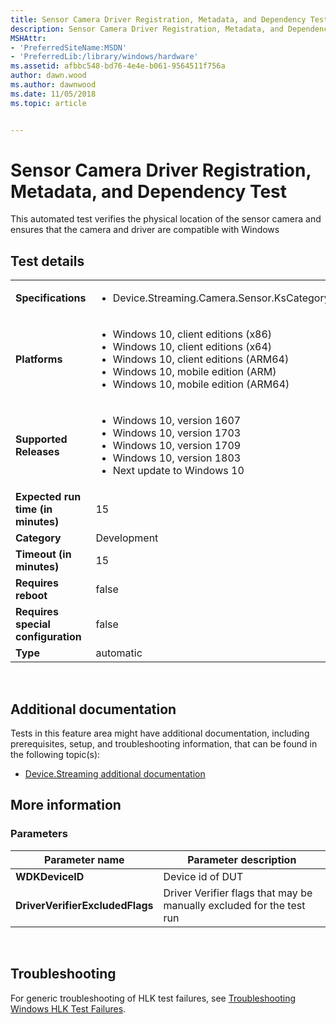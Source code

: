 ```yaml
---
title: Sensor Camera Driver Registration, Metadata, and Dependency Test
description: Sensor Camera Driver Registration, Metadata, and Dependency Test
MSHAttr:
- 'PreferredSiteName:MSDN'
- 'PreferredLib:/library/windows/hardware'
ms.assetid: afbbc548-bd76-4e4e-b061-9564511f756a
author: dawn.wood
ms.author: dawnwood
ms.date: 11/05/2018
ms.topic: article


---
```


# <span id="p_hlk_test.a09907c3-8922-41d6-808b-249f05a5db9b"></span>Sensor Camera Driver Registration, Metadata, and Dependency Test


This automated test verifies the physical location of the sensor camera and ensures that the camera and driver are compatible with Windows

## Test details
|||
|---|---|
| **Specifications**  | <ul><li>Device.Streaming.Camera.Sensor.KsCategoryRegistration</li></ul> |  
| **Platforms**   | <ul><li>Windows 10, client editions (x86)</li><li>Windows 10, client editions (x64)</li><li>Windows 10, client editions (ARM64)</li><li>Windows 10, mobile edition (ARM)</li><li>Windows 10, mobile edition (ARM64)</li></ul> |
| **Supported Releases** | <ul><li>Windows 10, version 1607</li><li>Windows 10, version 1703</li><li>Windows 10, version 1709</li><li>Windows 10, version 1803</li><li>Next update to Windows 10</li></ul> |
|**Expected run time (in minutes)**| 15 |
|**Category**| Development |
|**Timeout (in minutes)**| 15 |
|**Requires reboot**| false |
|**Requires special configuration**| false |
|**Type**| automatic |

 

## <span id="Additional_documentation"></span><span id="additional_documentation"></span><span id="ADDITIONAL_DOCUMENTATION"></span>Additional documentation


Tests in this feature area might have additional documentation, including prerequisites, setup, and troubleshooting information, that can be found in the following topic(s):

-   [Device.Streaming additional documentation](device-streaming-additional-documentation.md)

## <span id="More_information"></span><span id="more_information"></span><span id="MORE_INFORMATION"></span>More information


### <span id="Parameters"></span><span id="parameters"></span><span id="PARAMETERS"></span>Parameters

| Parameter name                  | Parameter description                                                |
|---------------------------------|----------------------------------------------------------------------|
| **WDKDeviceID**                 | Device id of DUT                                                     |
| **DriverVerifierExcludedFlags** | Driver Verifier flags that may be manually excluded for the test run |

 

## <span id="Troubleshooting"></span><span id="troubleshooting"></span><span id="TROUBLESHOOTING"></span>Troubleshooting


For generic troubleshooting of HLK test failures, see [Troubleshooting Windows HLK Test Failures](..\user\troubleshooting-windows-hlk-test-failures.md).

 

 






